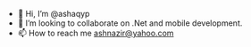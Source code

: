 - 👋 Hi, I’m @ashaqyp
- 💞️ I’m looking to collaborate on .Net and mobile development.
- 📫 How to reach me ashnazir@yahoo.com

<!---
ashaqyp/ashaqyp is a ✨ special ✨ repository because its `README.md` (this file) appears on your GitHub profile.
You can click the Preview link to take a look at your changes.
--->
